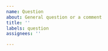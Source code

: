 ```yaml
---
name: Question
about: General question or a comment
title: ''
labels: question
assignees: ''

---
```

